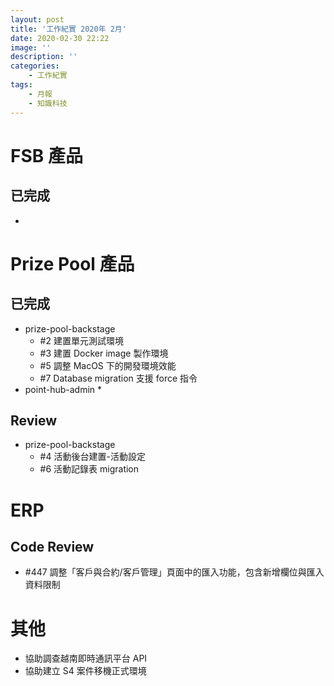 ```yaml
---
layout: post
title: '工作紀實 2020年 2月'
date: 2020-02-30 22:22
image: ''
description: ''
categories:
    - 工作紀實
tags:
    - 月報
    - 知識科技
---
```


# FSB 產品

## 已完成

*

# Prize Pool 產品

## 已完成

* prize-pool-backstage
    * #2 建置單元測試環境
    * #3 建置 Docker image 製作環境
    * #5 調整 MacOS 下的開發環境效能
    * #7 Database migration 支援 force 指令
* point-hub-admin
    * 

## Review 

* prize-pool-backstage
    * #4 活動後台建置-活動設定
    * #6 活動記錄表 migration

# ERP

## Code Review

* #447 調整「客戶與合約/客戶管理」頁面中的匯入功能，包含新增欄位與匯入資料限制

# 其他

* 協助調查越南即時通訊平台 API
* 協助建立 S4 案件移機正式環境

